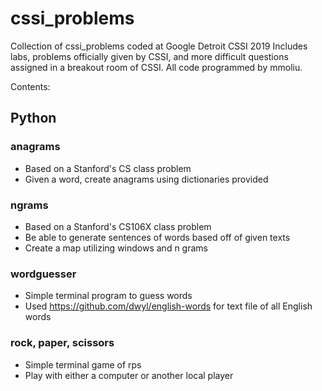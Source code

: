 # cssi_problems
Collection of cssi_problems coded at Google Detroit CSSI 2019
Includes labs, problems officially given by CSSI, and more difficult questions assigned in a breakout room of CSSI. 
All code programmed by mmoliu. 

Contents:
## Python 
### anagrams 
- Based on a Stanford's CS class problem
- Given a word, create anagrams using dictionaries provided

### ngrams
- Based on a Stanford's CS106X class problem
- Be able to generate sentences of words based off of given texts
- Create a map utilizing windows and n grams

### wordguesser 
- Simple terminal program to guess words
- Used https://github.com/dwyl/english-words for text file of all English words

### rock, paper, scissors
- Simple terminal game of rps
- Play with either a computer or another local player

